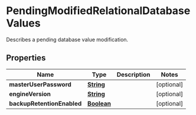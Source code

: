 

# PendingModifiedRelationalDatabaseValues

Describes a pending database value modification.

## Properties

| Name | Type | Description | Notes |
|------------ | ------------- | ------------- | -------------|
|**masterUserPassword** | [**String**](String.md) |  |  [optional] |
|**engineVersion** | [**String**](String.md) |  |  [optional] |
|**backupRetentionEnabled** | [**Boolean**](Boolean.md) |  |  [optional] |



